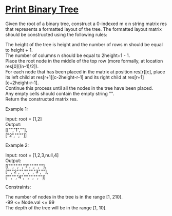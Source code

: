 # [Print Binary Tree](https://leetcode.com/problems/print-binary-tree/)

Given the root of a binary tree, construct a 0-indexed m x n string matrix res that represents a formatted layout of the tree. The formatted layout matrix should be constructed using the following rules:  

The height of the tree is height and the number of rows m should be equal to height + 1.  
The number of columns n should be equal to 2height+1 - 1.  
Place the root node in the middle of the top row (more formally, at location res[0][(n-1)/2]).  
For each node that has been placed in the matrix at position res[r][c], place its left child at res[r+1][c-2height-r-1] and its right child at res[r+1][c+2height-r-1].  
Continue this process until all the nodes in the tree have been placed.  
Any empty cells should contain the empty string "".  
Return the constructed matrix res.  

Example 1:  

Input: root = [1,2]  
Output:   
[["","1",""],  
 ["2","",""]]  

Example 2:  

Input: root = [1,2,3,null,4]  
Output:   
[["","","","1","","",""],  
 ["","2","","","","3",""],  
 ["","","4","","","",""]]  
 

Constraints:  

The number of nodes in the tree is in the range [1, 210].  
-99 <= Node.val <= 99  
The depth of the tree will be in the range [1, 10].  
